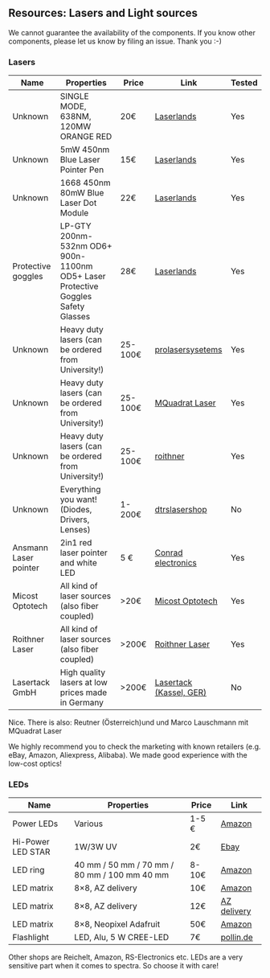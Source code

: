 ## Resources: Lasers and Light sources

We cannot guarantee the availability of the components. If you know other components, please let us know by filing an issue. Thank you :-)

### Lasers
|  Name | Properties  |  Price | Link  | Tested |
|---|---|---|---|---|
|  Unknown | SINGLE MODE, 638NM, 120MW ORANGE RED  | 20€  | [Laserlands](https://www.laserlands.net/)  | Yes |
Unknown | 5mW 450nm Blue Laser Pointer Pen | 15€ | [Laserlands](https://www.laserlands.net/11040037.html) | Yes
Unknown | 1668 450nm 80mW Blue Laser Dot Module | 22€ | [Laserlands](https://www.laserlands.net/diode-laser-module/445-473nm-blue/11041055.html) | Yes
Protective goggles | LP-GTY 200nm-532nm OD6+ 900n-1100nm OD5+ Laser Protective Goggles Safety Glasses | 28€| [Laserlands](https://www.laserlands.net/protection/laser-glasses/laserland/200nm-532nm-od6-900n-1100nm-od5-laser-protective-goggles-safety-glasses.html) | Yes
Unknown | Heavy duty lasers (can be ordered from University!) | 25-100€ | [prolasersysetems](https://www.prolasersystems.com/laserman-systeme/) | Yes
Unknown | Heavy duty lasers (can be ordered from University!) | 25-100€ | [MQuadrat Laser](https://www.prolasersystems.com/laserman-systeme/) | Yes
Unknown | Heavy duty lasers (can be ordered from University!) | 25-100€ | [roithner](http://www.roithner-laser.com/) | Yes
|  Unknown | Everything you want! (Diodes, Drivers, Lenses)  | 1-200€  | [dtrslasershop](https://sites.google.com/site/dtrslasershop/home/laser-drivers)  | No
Ansmann Laser pointer | 2in1 red laser pointer and white LED | 5 € |[Conrad electronics](https://www.conrad.de/de/p/ansmann-laserpointer-2in1-reichweite-max-im-freifeld-50-m-2162622.html)|Yes
|  Micost Optotech | All kind of laser sources (also fiber coupled)  | >20€  | [Micost Optotech](http://www.micost-optotech.com/products.asp?did=94&xid=96)  | Yes |
|  Roithner Laser | All kind of laser sources (also fiber coupled)  | >200€  | [Roithner Laser](http://www.roithner-laser.com/ld_fiber.html)  | Yes |
|  Lasertack GmbH | High quality lasers at low prices made in Germany | >200€  | [Lasertack (Kassel, GER)](https://www.lasertack.com/en/55mw-488nm-laser-diode)  | No |



Nice. There is also: Reutner (Österreich)und und Marco Lauschmann mit MQuadrat Laser


We highly recommend you to check the marketing with known retailers (e.g. eBay, Amazon, Aliexpress, Alibaba). We made good experience with the low-cost optics!

### LEDs
|  Name | Properties  |  Price | Link  |
|---|---|---|---|
| Power LEDs  |  Various |  1-5 € | [Amazon](https://www.amazon.de/Haobase-5Stk-Power-weiss-Licht/dp/B01EW79IPY/ref=sr_1_1?ie=UTF8&qid=1542894544&sr=8-1&keywords=power+led+star)  |
Hi-Power LED STAR | 1W/3W UV | 2€ | [Ebay](https://www.ebay.de/itm/Hi-Power-LED-1W-3W-UV-STAR-Ultraviolet-/131326525056?var=) | Yes
LED ring | 40 mm / 50 mm / 70 mm / 80 mm / 100 mm 40 mm | 8-10€ |[Amazon](https://www.amazon.de/dp/B07ML3PTYS/ref=pe_3044161_185740101_TE_item)
LED matrix | 8×8, AZ delivery | 10€ | [Amazon](https://www.amazon.de/AZDelivery-Matrix-CJMCU-8-Arduino-Raspberry/dp/B078HYP681/ref=sr_1_2?__mk_de_DE=%C3%85M%C3%85%C5%BD%C3%95%C3%91&keywords=neopixel+matrix&qid=1565008576&s=gateway&sr=8-2) | Yes
LED matrix | 8×8, AZ delivery | 12€ | [AZ delivery](https://www.az-delivery.de/products/u-64-led-panel?ls=de) | Yes
LED matrix | 8×8, Neopixel Adafruit | 50€ | [Amazon](https://www.amazon.de/Adafruit-NeoPixel-NeoMatrix-8x8-64-Matrix/dp/B00FA9JDEU) | Yes
Flashlight |LED, Alu, 5 W CREE-LED | 7€ | [pollin.de](https://www.pollin.de/p/led-taschenlampe-alu-5-w-cree-led-864151) | Yes

Other shops are Reichelt, Amazon, RS-Electronics etc. LEDs are a very sensitive part when it comes to spectra. So choose it with care!
